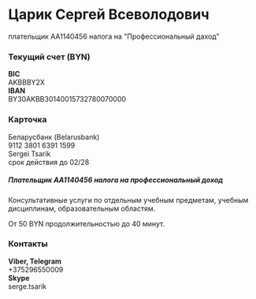 <h1>Царик Сергей Всеволодович</h1>
<p>плательщик AA1140456 налога на "Профессиональный даход"</p>
<h3>Текущий счет (BYN)</h3>
<p>
  <b>BIC</b><br>
  AKBBBY2X<br>
  <b>IBAN</b><br>
  BY30AKBB30140015732780070000<br>
</p>
<p>
<h3>Карточка</h3>
Беларусбанк (Belarusbank)<br>
9112 3801 6391 1599<br>
Sergei Tsarik<br>
срок действия до 02/28<br>
</p>
<h5>Плательщик AA1140456 налога на профессиональный доход</h5>
<p>
Консультативные услуги по отдельным учебным предметам, учебным дисциплинам, образовательным областям.
</p>
<p>
От 50 BYN продолжительностью до 40 минут.
</p>
<h3>Контакты</h3>
<p>
  <b>Viber, Telegram</b><br>
  +375296550009<br>
  <b>Skype</b><br>
  serge.tsarik<br>
</p>
